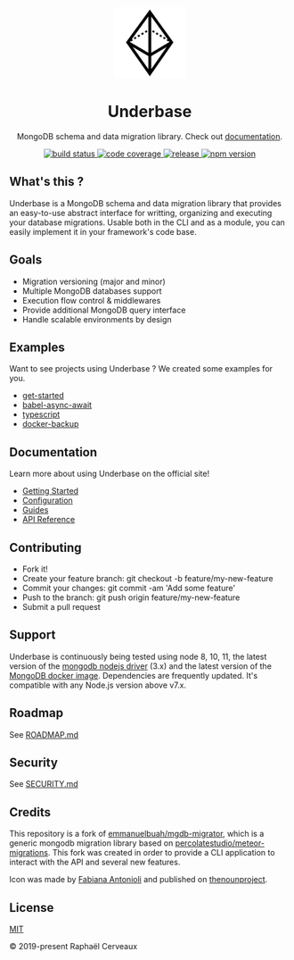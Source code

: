 <p align="center">
  <img src="website/static/img/logo.svg" width="128" alt="" />
</p>

<h1 align="center">Underbase</h1>

<p align="center">MongoDB schema and data migration library. Check out <a href="https://sundowndev.github.io/underbase">documentation</a>.</p>

<div align="center">
  <a href="https://github.com/sundowndev/underbase/actions">
    <img src="https://img.shields.io/endpoint.svg?url=https://actions-badge.atrox.dev/sundowndev/underbase/badge?ref=develop" alt="build status" />
  </a>
  <a href="https://codecov.io/gh/sundowndev/underbase">
    <img src="https://img.shields.io/codecov/c/gh/sundowndev/underbase/develop.svg" alt="code coverage" />
  </a>
  <a href="https://github.com/sundowndev/underbase/releases">
    <img src="https://img.shields.io/github/release/sundowndev/underbase.svg" alt="release" />
  </a>
  <a href="https://badge.fury.io/js/underbase">
    <img src="https://badge.fury.io/js/underbase.svg" alt="npm version">
  </a>
</div>

## What's this ?

Underbase is a MongoDB schema and data migration library that provides an easy-to-use abstract interface for writting, organizing and executing your database migrations. Usable both in the CLI and as a module, you can easily implement it in your framework's code base.

## Goals

- Migration versioning (major and minor)
- Multiple MongoDB databases support
- Execution flow control & middlewares
- Provide additional MongoDB query interface
- Handle scalable environments by design

## Examples

Want to see projects using Underbase ? We created some examples for you.

- [get-started](examples/get-started)
- [babel-async-await](examples/babel-async-await)
- [typescript](examples/typescript)
- [docker-backup](examples/docker-backup)

## Documentation

Learn more about using Underbase on the official site!

- [Getting Started](https://sundowndev.github.io/underbase/docs/installation)
- [Configuration](https://sundowndev.github.io/underbase/docs/configuration)
- [Guides](https://sundowndev.github.io/underbase/docs/organize)
- [API Reference](https://sundowndev.github.io/underbase/docs/api)

## Contributing

- Fork it!
- Create your feature branch: git checkout -b feature/my-new-feature
- Commit your changes: git commit -am 'Add some feature'
- Push to the branch: git push origin feature/my-new-feature
- Submit a pull request

## Support

Underbase is continuously being tested using node 8, 10, 11, the latest version of the [mongodb nodejs driver](https://github.com/mongodb/node-mongodb-native) (3.x) and the latest version of the [MongoDB docker image](https://docs.docker.com/samples/library/mongo/). Dependencies are frequently updated. It's compatible with any Node.js version above v7.x.

## Roadmap

See [ROADMAP.md](ROADMAP.md)

## Security

See [SECURITY.md](SECURITY.md)

## Credits

This repository is a fork of [emmanuelbuah/mgdb-migrator](https://github.com/emmanuelbuah/mgdb-migrator), which is a generic mongodb migration library based on [percolatestudio/meteor-migrations](https://github.com/percolatestudio/meteor-migrations). This fork was created in order to provide a CLI application to interact with the API and several new features.

Icon was made by [Fabiana Antonioli](https://thenounproject.com/FafiAC) and published on [thenounproject](https://thenounproject.com/search/?q=prism&i=2263153).

## License

[MIT](https://github.com/sundowndev/underbase/blob/develop/LICENSE)

© 2019-present Raphaël Cerveaux
